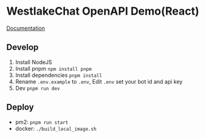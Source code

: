 # WestlakeChat OpenAPI Demo(React)
[Documentation](https://uqtaquxgqyb.feishu.cn/wiki/AgXUwO2A3inO9Sk020DcvqFandP)

## Develop
1. Install NodeJS
1. Install pnpm `npm install pnpm`
1. Install dependencies `pnpm install`
1. Rename `.env.example`  to `.env`, Edit `.env` set your bot id and api key
1. Dev `pnpm run dev`

## Deploy
 - pm2: `pnpm run start` 
 - docker: `./build_local_image.sh`
